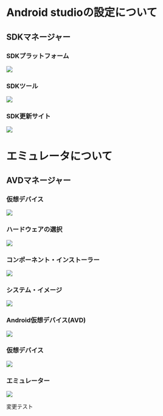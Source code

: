# Android studioの設定について
## SDKマネージャー
### SDKプラットフォーム
![](./img/1.bmp)

### SDKツール
![](./img/2.bmp)

### SDK更新サイト
![](./img/3.bmp)

# エミュレータについて
## AVDマネージャー
### 仮想デバイス
![](./img/4.bmp)

### ハードウェアの選択
![](./img/5.bmp)

### コンポーネント・インストーラー
![](./img/6.bmp)

### システム・イメージ
![](./img/7.bmp)

### Android仮想デバイス(AVD)
![](./img/8.bmp)

### 仮想デバイス
![](./img/9.bmp)

### エミュレーター
![](./img/10.bmp)

変更テスト